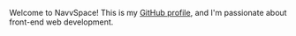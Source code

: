 Welcome to NavvSpace! This is my [GitHub profile](https://github.com/suryanavv/), and I'm passionate about front-end web development.
